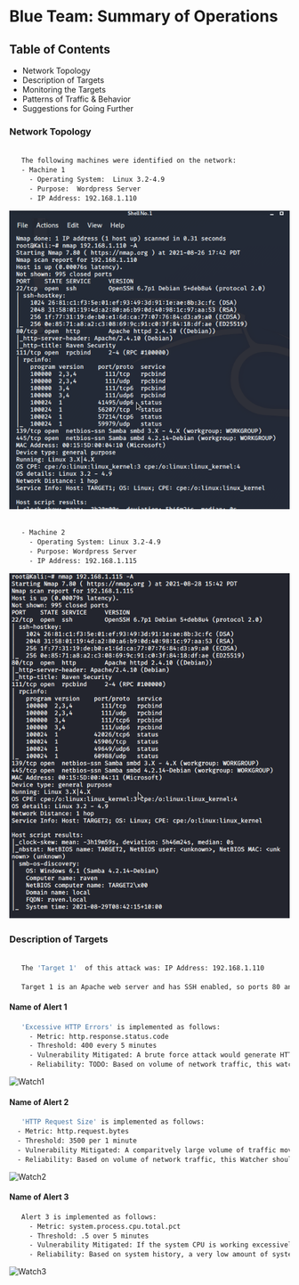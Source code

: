 # Blue Team: Summary of Operations

## Table of Contents
- Network Topology
- Description of Targets
- Monitoring the Targets
- Patterns of Traffic & Behavior
- Suggestions for Going Further

### Network Topology

```bash

   The following machines were identified on the network:
   - Machine 1
     - Operating System:  Linux 3.2-4.9
     - Purpose:  Wordpress Server
     - IP Address: 192.168.1.110
 ```
  ![nmap](images/nmap.PNG)
  
```bash  
    
   - Machine 2
     - Operating System: Linux 3.2-4.9
     - Purpose: Wordpress Server
     - IP Address: 192.168.1.115
```
 ![nmap2](Images/nmap2.PNG)
 

### Description of Targets

```bash

   The 'Target 1'  of this attack was: IP Address: 192.168.1.110

   Target 1 is an Apache web server and has SSH enabled, so ports 80 and 22 are possible ports of entry for attackers. As such, the following alerts have been implemented:
```

#### Name of Alert 1

```bash
   'Excessive HTTP Errors' is implemented as follows:
     - Metric: http.response.status.code
     - Threshold: 400 every 5 minutes
     - Vulnerability Mitigated: A brute force attack would generate HTTP error responses.  This Watcher alerts if there are an excessive number of HTTP requests in a short period of time
     - Reliability: TODO: Based on volume of network traffic, this watcher generates a low amount of false positives.
```
 ![Watch1](Images/Watch1.PNG)

#### Name of Alert 2

```bash
   'HTTP Request Size' is implemented as follows:
  - Metric: http.request.bytes
  - Threshold: 3500 per 1 minute
  - Vulnerability Mitigated: A comparitvely large volume of traffic moving ovewr the system would be unusual and warrant investigation.
  - Reliability: Based on volume of network traffic, this Watcher should not trigger many flase positives.
```
 ![Watch2](Images/Watch2.PNG)

#### Name of Alert 3

```bash
   Alert 3 is implemented as follows:
     - Metric: system.process.cpu.total.pct
     - Threshold: .5 over 5 minutes
     - Vulnerability Mitigated: If the system CPU is working excessively, it could indicate abnormal processes are occuring on the system which should be investigated as potential threats 
     - Reliability: Based on system history, a very low amount of system resources are consumed in the normal course of business, so a spike in utilization would be abnormal.  This would make the rate of false positives low
```
 ![Watch3](Images/Watch3.PNG)
